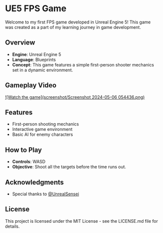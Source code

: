 # UE5 FPS Game

Welcome to my first FPS game developed in Unreal Engine 5! This game was created as a part of my learning journey in game development.

## Overview
- **Engine**: Unreal Engine 5
- **Language**: Blueprints
- **Concept**: This game features a simple first-person shooter mechanics set in a dynamic environment.

## Gameplay Video
[![Watch the game](screenshot/Screenshot 2024-05-06 054436.png)](https://youtu.be/7dreJEkzvno)

## Features
- First-person shooting mechanics
- Interactive game environment
- Basic AI for enemy characters

## How to Play
- **Controls**: WASD
- **Objective**: Shoot all the targets before the time runs out.

## Acknowledgments
- Special thanks to [@UnrealSensei](https://www.youtube.com/@UnrealSensei)

## License
This project is licensed under the MIT License - see the LICENSE.md file for details.
